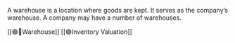 A warehouse is a location where goods are kept. It serves as the company’s warehouse. A company may have a number of warehouses.

[[🟣🏬Warehouse]]
[[🟣Inventory Valuation]]

